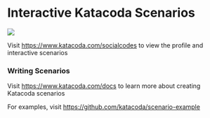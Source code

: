 # Interactive Katacoda Scenarios

[![](http://shields.katacoda.com/katacoda/socialcodes/count.svg)](https://www.katacoda.com/socialcodes "Get your profile on Katacoda.com")

Visit https://www.katacoda.com/socialcodes to view the profile and interactive scenarios

### Writing Scenarios
Visit https://www.katacoda.com/docs to learn more about creating Katacoda scenarios

For examples, visit https://github.com/katacoda/scenario-example
